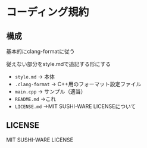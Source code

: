# コーディング規約

## 構成

基本的にclang-formatに従う

従えない部分をstyle.mdで追記する形にする

- `style.md` → 本体
- `.clang-format` → C++用のフォーマット設定ファイル
- `main.cpp` → サンプル（適当）
- `README.md` →これ
- `LICENSE.md` →MIT SUSHI-WARE LICENSEについて

## LICENSE

MIT SUSHI-WARE LICENSE
